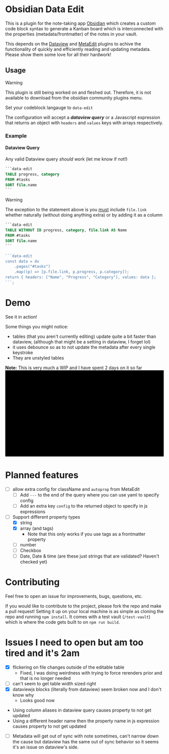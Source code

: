 # Obsidian Data Edit

This is a plugin for the note-taking app [Obsidian](https://obsidian.md/) which creates a custom code block syntax to generate a Kanban board which is interconnected with the properties (metadata/frontmatter) of the notes in your vault.

This depends on the [Dataview](https://github.com/blacksmithgu/obsidian-dataview/tree/master) and [MetaEdit](https://github.com/chhoumann/MetaEdit) plugins to achive the functionality of quickly and efficiently reading and updating metadata. Please show them some love for all their hardwork!

## Usage

> [!WARNING]
> This plugin is still being worked on and fleshed out. Therefore, it is not available to download from the obsidian community plugins menu.

Set your codeblock langauge to `data-edit`

The configuration will accept a **_dataview query_** or a Javascript expression that returns an object with `headers` and `values` keys with arrays respectively.

### Example

#### Dataview Query

Any valid Dataview query _should_ work (let me know if not!)

````sql
```data-edit
TABLE progress, category
FROM #tasks
SORT file.name
```
````

> [!WARNING]
> The exception to the statement above is you <u>must</u> include `file.link` whether naturally (without doing anything extra) or by adding it as a column

````sql
```data-edit
TABLE WITHOUT ID progress, category, file.link AS Name
FROM #tasks
SORT file.name
```
````

````js
```data-edit
const data = dv
	.pages("#tasks")
	.map((p) => [p.file.link, p.progress, p.category]);
return { headers: ["Name", "Progress", "Category"], values: data };
```;
````

# Demo

See it in action!

Some things you might notice:

-   tables (that you aren't currently editing) update quite a bit faster than dataview, (although that might be a setting in dataview, I forget lol)
-   it uses debounce so as to not update the metadata after every single keystroke
-   They are unstyled tables

**Note:** This is very much a WIP and I have spent 2 days on it so far
![demo](./demo-data-edit.gif)

# Planned features

-   [ ] allow extra config for className and `autoprop` from MetaEdit
    -   [ ] Add `---` to the end of the query where you can use yaml to specify config
    -   [ ] Add an extra key `config` to the returned object to specify in js expressions
-   [ ] Support different property types
    -   [x] string
    -   [x] array (and tags)
        -   Note that this only works if you use tags as a frontmatter property
    -   [ ] number
    -   [ ] Checkbox
    -   [ ] Date, Date & time (are these just strings that are validated? Haven't checked yet)

# Contributing

Feel free to open an issue for improvements, bugs, questions, etc.

If you would like to contribute to the project, please fork the repo and make a pull request! Setting it up on your local machine is as simple as cloning the repo and running `npm install`. It comes with a test vault (`/test-vault`) which is where the code gets built to on `npm run build`.

# Issues I need to open but am too tired and it's 2am

-   [x] flickering on file changes outside of the editable table
    -   Fixed, I was doing weirdness with trying to force rerenders prior and that is no longer needed
-   [ ] can't seem to get table width sized right
-   [x] dataviewjs blocks (literally from dataview) seem broken now and I don't know why
    -   Looks good now
-   Using column aliases in dataview query causes property to not get updated
-   Using a different header name then the property name in js expression causes property to not get updated
-   [ ] Metadata will get out of sync with note sometimes, can't narrow down the cause but dataview has the same out of sync behavior so it seems it's an issue on dataview's side.
